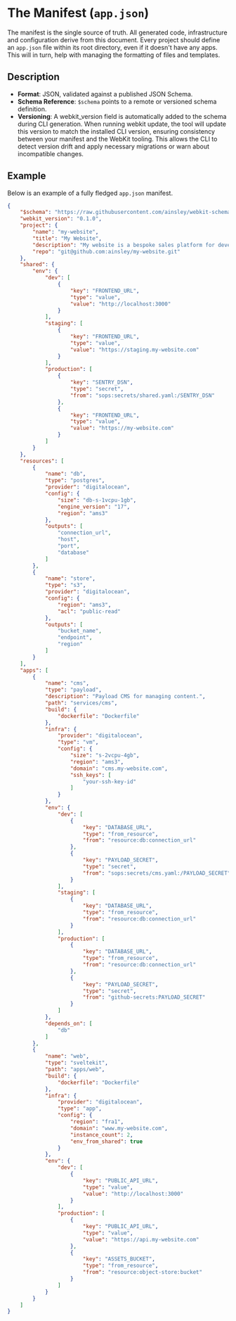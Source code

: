 # The Manifest (`app.json`)

The manifest is the single source of truth. All generated code, infrastructure and configuration derive from this
document. Every project should define an `app.json` file within its root directory, even if it doesn't have any apps.
This will in turn, help with managing the formatting of files and templates.

## Description

- **Format**: JSON, validated against a published JSON Schema.
- **Schema Reference**: `$schema` points to a remote or versioned schema definition.
- **Versioning**: A webkit_version field is automatically added to the schema during CLI generation. When running webkit
  update, the tool will update this version to match the installed CLI version, ensuring consistency between your
  manifest and the WebKit tooling. This allows the CLI to detect version drift and apply necessary migrations or warn
  about incompatible changes.

## Example

Below is an example of a fully fledged `app.json` manifest.

```json
{
    "$schema": "https://raw.githubusercontent.com/ainsley/webkit-schema/v1.0.0/schema.json",
    "webkit_version": "0.1.0",
    "project": {
        "name": "my-website",
        "title": "My Website",
        "description": "My website is a bespoke sales platform for developers and designers.",
        "repo": "git@github.com:ainsley/my-website.git"
    },
    "shared": {
        "env": {
            "dev": [
                {
                    "key": "FRONTEND_URL",
                    "type": "value",
                    "value": "http://localhost:3000"
                }
            ],
            "staging": [
                {
                    "key": "FRONTEND_URL",
                    "type": "value",
                    "value": "https://staging.my-website.com"
                }
            ],
            "production": [
                {
                    "key": "SENTRY_DSN",
                    "type": "secret",
                    "from": "sops:secrets/shared.yaml:/SENTRY_DSN"
                },
                {
                    "key": "FRONTEND_URL",
                    "type": "value",
                    "value": "https://my-website.com"
                }
            ]
        }
    },
    "resources": [
        {
            "name": "db",
            "type": "postgres",
            "provider": "digitalocean",
            "config": {
                "size": "db-s-1vcpu-1gb",
                "engine_version": "17",
                "region": "ams3"
            },
            "outputs": [
                "connection_url",
                "host",
                "port",
                "database"
            ]
        },
        {
            "name": "store",
            "type": "s3",
            "provider": "digitalocean",
            "config": {
                "region": "ams3",
                "acl": "public-read"
            },
            "outputs": [
                "bucket_name",
                "endpoint",
                "region"
            ]
        }
    ],
    "apps": [
        {
            "name": "cms",
            "type": "payload",
            "description": "Payload CMS for managing content.",
            "path": "services/cms",
            "build": {
                "dockerfile": "Dockerfile"
            },
            "infra": {
                "provider": "digitalocean",
                "type": "vm",
                "config": {
                    "size": "s-2vcpu-4gb",
                    "region": "ams3",
                    "domain": "cms.my-website.com",
                    "ssh_keys": [
                        "your-ssh-key-id"
                    ]
                }
            },
            "env": {
                "dev": [
                    {
                        "key": "DATABASE_URL",
                        "type": "from_resource",
                        "from": "resource:db:connection_url"
                    },
                    {
                        "key": "PAYLOAD_SECRET",
                        "type": "secret",
                        "from": "sops:secrets/cms.yaml:/PAYLOAD_SECRET"
                    }
                ],
                "staging": [
                    {
                        "key": "DATABASE_URL",
                        "type": "from_resource",
                        "from": "resource:db:connection_url"
                    }
                ],
                "production": [
                    {
                        "key": "DATABASE_URL",
                        "type": "from_resource",
                        "from": "resource:db:connection_url"
                    },
                    {
                        "key": "PAYLOAD_SECRET",
                        "type": "secret",
                        "from": "github-secrets:PAYLOAD_SECRET"
                    }
                ]
            },
            "depends_on": [
                "db"
            ]
        },
        {
            "name": "web",
            "type": "sveltekit",
            "path": "apps/web",
            "build": {
                "dockerfile": "Dockerfile"
            },
            "infra": {
                "provider": "digitalocean",
                "type": "app",
                "config": {
                    "region": "fra1",
                    "domain": "www.my-website.com",
                    "instance_count": 2,
                    "env_from_shared": true
                }
            },
            "env": {
                "dev": [
                    {
                        "key": "PUBLIC_API_URL",
                        "type": "value",
                        "value": "http://localhost:3000"
                    }
                ],
                "production": [
                    {
                        "key": "PUBLIC_API_URL",
                        "type": "value",
                        "value": "https://api.my-website.com"
                    },
                    {
                        "key": "ASSETS_BUCKET",
                        "type": "from_resource",
                        "from": "resource:object-store:bucket"
                    }
                ]
            }
        }
    ]
}
```
